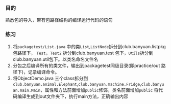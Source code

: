 ### 目的
熟悉包的导入，带有包路径结构的编译运行代码的语句

### 练习
1. 将`packagetest/List.java` 中的类`List`,`ListNode`拆分到club.banyuan.listpkg 包路径下，
`Test`，`Test2` 拆分到club.banyuan.test 包下，`Utils`拆分到club.banyuan.util包下。以类名命名文件名
2. 分包之后编译所有的类文件，输出到packagetest同级目录(即practice/out 路径下)，记录编译命令。
3. 将ObjectDemo.java 三个class拆分到
`club.banyuan.animal.Elephant`,`club.banyuan.machine.Fridge`,`club.banyuan.main.Main`，属性和方法前面增加`public`修饰，类名前面增加`public`
将代码编译生成到out文件夹下，执行main方法，正确输出内容